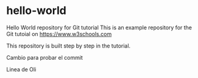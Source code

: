 # hello-world
Hello World repository for Git tutorial
This is an example repository for the Git tutoial on https://www.w3schools.com

This repository is built step by step in the tutorial.

Cambio para probar el commit

Linea de Oli
